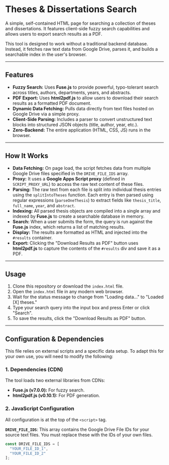 # Theses & Dissertations Search

A simple, self-contained HTML page for searching a collection of theses and dissertations. It features client-side fuzzy search capabilities and allows users to export search results as a PDF.

This tool is designed to work without a traditional backend database. Instead, it fetches raw text data from Google Drive, parses it, and builds a searchable index in the user's browser.

---

## Features

* **Fuzzy Search:** Uses **Fuse.js** to provide powerful, typo-tolerant search across titles, authors, departments, years, and abstracts.
* **PDF Export:** Uses **html2pdf.js** to allow users to download their search results as a formatted PDF document.
* **Dynamic Data Fetching:** Pulls data directly from text files hosted on Google Drive via a simple proxy.
* **Client-Side Parsing:** Includes a parser to convert unstructured text blocks into structured JSON objects (title, author, year, etc.).
* **Zero-Backend:** The entire application (HTML, CSS, JS) runs in the browser.

---

## How It Works

* **Data Fetching:** On page load, the script fetches data from multiple Google Drive files specified in the `DRIVE_FILE_IDS` array.
* **Proxy:** It uses a **Google Apps Script proxy** (defined in `SCRIPT_PROXY_URL`) to access the raw text content of these files.
* **Parsing:** The raw text from each file is split into individual thesis entries using the `splitIntoTheses` function. Each entry is then parsed using regular expressions (`parseOneThesis`) to extract fields like `thesis_title`, `full_name`, `year`, and `abstract`.
* **Indexing:** All parsed thesis objects are compiled into a single array and indexed by **Fuse.js** to create a searchable database in memory.
* **Search:** When a user submits the form, the query is run against the **Fuse.js** index, which returns a list of matching results.
* **Display:** The results are formatted as HTML and injected into the `#results` container.
* **Export:** Clicking the "Download Results as PDF" button uses **html2pdf.js** to capture the contents of the `#results` div and save it as a PDF.

---

## Usage

1.  Clone this repository or download the `index.html` file.
2.  Open the `index.html` file in any modern web browser.
3.  Wait for the status message to change from "Loading data…" to "Loaded [X] theses."
4.  Type your search query into the input box and press Enter or click "Search".
5.  To save the results, click the "Download Results as PDF" button.

---

## Configuration & Dependencies

This file relies on external scripts and a specific data setup. To adapt this for your own use, you will need to modify the following:

### 1. Dependencies (CDN)

The tool loads two external libraries from CDNs:

* **Fuse.js (v7.0.0):** For fuzzy search.
* **html2pdf.js (v0.10.1):** For PDF generation.

### 2. JavaScript Configuration

All configuration is at the top of the `<script>` tag.

**`DRIVE_FILE_IDS`**: This array contains the Google Drive File IDs for your source text files. You must replace these with the IDs of your own files.

```javascript
const DRIVE_FILE_IDS = [
  "YOUR_FILE_ID_1",
  "YOUR_FILE_ID_2"
];
